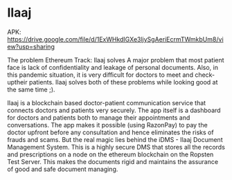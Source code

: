 # Ilaaj

APK: https://drive.google.com/file/d/1ExWHkdIGXe3ljySgAeriEcrmTWmkbUm8/view?usp=sharing

The problem Ethereum Track: Ilaaj solves
A major problem that most patient face is lack of confidentiality and leakage of personal documents. 
Also, in this pandemic situation, it is very difficult for doctors to meet and check-uptheir patients.
Ilaaj solves both of these problems while looking good at the same time ;).

Ilaaj is a blockchain based doctor-patient communication service that connects doctors and patients very securely. 
The app itself is a dashboard for doctors and patients both to manage their appointments and conversations. 
The app makes it possible (using RazonPay) to pay the doctor upfront before any consultation and hence eliminates the risks of frauds and scams.
But the real magic lies behind the iDMS - Ilaaj Document Management System. 
This is a highly secure DMS that stores all the records and prescriptions on a node on the ethereum blockchain on the Ropsten Test Server. 
This makes the documents rigid and maintains the assurance of good and safe document managing.
